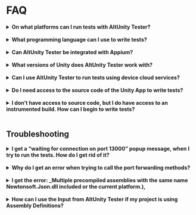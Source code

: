# FAQ


<details>
<summary><strong> On what platforms can I run tests with AltUnity Tester? </strong></summary>
<br>
<strong>Answer:</strong> PC, Mac, Android, iOS and Unity Editor; support for WebGL and Consoles is work in progress. 
</details>
<br>

<details>
<summary><strong> What programming language can I use to write tests?</strong></summary>
<br>
<strong>Answer:</strong> C#, Python and Java.
</details>
<br>

<details>
<summary><strong> Can AltUnity Tester be integrated with Appium?</strong></summary>
<br>
<strong>Answer:</strong> Yes, AltUnity Tester can be used alongside Appium. Appium allows you to access the native objects and AltUnity Tester can be used to access the Unity objects.  For more info regarding how to run tests together with appium check https://altom.gitlab.io/altunity/altunitytester/pages/tester-with-appium.html
</details>
<br>

<details>
<summary><strong> What versions of Unity does AltUnity Tester work with? </strong></summary>
<br>
<strong>Answer:</strong> AltUnity Tester works with Unity 2018.1 or higher. If you encounter any issues we'd like to hear about them. You can [raise an issue](https://altom.gitlab.io/altunity/altunitytester/pages/contributing.html#did-you-find-a-bug) or join our community on [Discord](https://discord.gg/Ag9RSuS) or [Google Groups](https://groups.google.com/a/altom.com/forum/#!forum/altunityforum).
</details>
<br>

<details>
<summary><strong> Can I use AltUnity Tester to run tests using device cloud services?</strong> </summary>
<br>
<strong>Answer:</strong> It works with some of the cloud services. We tried it with Bitbar Cloud and AWS Device Farm.  
These give you access to a virtual machine or a Docker container that has a cloud device attached, where you upload your tests, configure your environment and run your tests. More info about this here: https://altom.gitlab.io/altunity/altunitytester/pages/tester-with-cloud.html 
</details>
<br>

<details>
<summary><strong> Do I need access to the source code of the Unity App to write tests?</strong></summary>
<br>
<strong>Answer:</strong> In order to run tests using AltUnity Tester you require an [instrumented build](https://altom.gitlab.io/altunity/altunitytester/pages/get-started.html#instrument-your-game-with-altunity-server) of the Unity App. To create an instrumented build of the Unity App you need to [import](https://altom.gitlab.io/altunity/altunitytester/pages/get-started.html#import-altunity-tester-package-in-unity-editor) the AltUnity Tester package in Unity Editor. 
</details>
<br>


<details>
<summary><strong> I don’t have access to source code, but I do have access to an instrumented build. How can I begin to write tests?</strong></summary>
<br>
<strong>Answer:</strong> We’ve published AltUnity Inspector, which allows you to inspect the game objects outside the unity editor without access to the source code: https://altom.com/everything-you-need-to-know-about-altunity-inspector/
</details>
<br>


## Troubleshooting

<details>
<summary><strong> I get a “waiting for connection on port 13000” popup message, when I try to run the tests. How do I get rid of it? </strong></summary>
<br>
<strong>Answer:</strong> This message is a good thing, it tells you that the game is ready and you can start running your tests.  
</details>
<br>

<details>
<summary><strong> Why do I get an error when trying to call the port forwarding methods? </strong></summary>
<br>
<strong>Answer:</strong> You need to make sure the following third party tools are installed: ADB - Android  or iproxy - iOS. For more information you can check our [setup port forwarding guide](https://altom.gitlab.io/altunity/altunitytester/pages/advanced-usage.html#how-to-setup-port-forwarding).
</details>
<br>

<details>
<summary><strong> I get the error: _Multiple precompiled assemblies with the same name Newtonsoft.Json.dll included or the current platform.), </strong> </summary>
<br>
<strong>Answer:</strong> You get this error due to multiple imports of Newtonsoft.Json.dll library. You can remove the Newtonsoft.Json version from AltUnity Tester by deleting the **_JsonDotNet_** folder *_Assets/AltUnityTester/ThirdParty/JsonDotNet_**. 
</details>
<br>

<details>
<summary><strong> How can I use the Input from AltUnity Tester if my project is using Assembly Definitions? </strong></summary>
<br>
<strong>Answer:</strong> In order to fix this issue you have to:

1. Create .asmdef files in these directories (3rdParty, AltUnityDriver, AltUnityServer)

2. Reference other asemblies in AltUnityServer assembly

3. Reference AltUnityServer assembly in Project-Main-Assembly
</details>
<br>